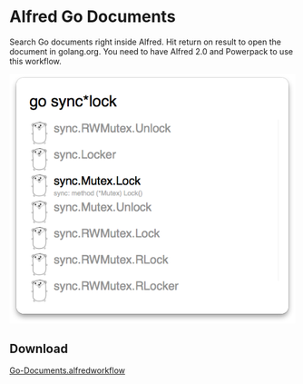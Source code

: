 # Alfred Go Documents

Search Go documents right inside Alfred. Hit return on result to open the document in golang.org.
You need to have Alfred 2.0 and Powerpack to use this workflow.

![screen-shot](screen-shot.png)

## Download

[Go-Documents.alfredworkflow](Go-Documents.alfredworkflow)
